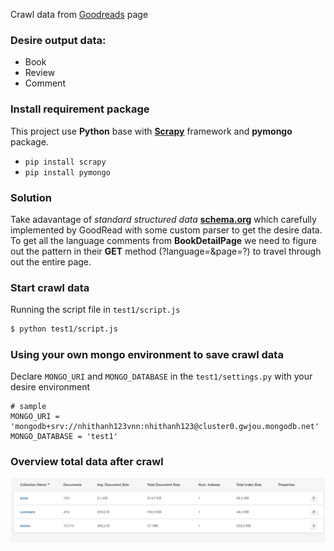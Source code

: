 
Crawl data from [Goodreads](https://www.goodreads.com/book/show/10925109-cho-t-i-xin-m-t-v-i-tu-i-th) page
### Desire output data:
  - Book
  - Review
  - Comment

### Install requirement package
This project use **Python** base with [**Scrapy**](https://docs.scrapy.org/en/latest/) framework and **pymongo** package.
- `pip install scrapy`
- `pip install pymongo`


### Solution

Take adavantage of *standard structured data* [**schema.org**](https://schema.org/) which carefully implemented by GoodRead with some custom parser to get the desire data.
To get all the language comments from **BookDetailPage** we need to figure out the pattern in their **GET** method (?language=&page=?) to travel through out the entire page. 

### Start crawl data

Running the script file in `test1/script.js`

```sh
$ python test1/script.js
```

### Using your own mongo environment to save crawl data
Declare `MONGO_URI` and `MONGO_DATABASE` in the `test1/settings.py` with your desire environment

```
# sample
MONGO_URI = 'mongodb+srv://nhithanh123vnn:nhithanh123@cluster0.gwjou.mongodb.net'
MONGO_DATABASE = 'test1'
```

### Overview total data after crawl
![alt text](https://raw.githubusercontent.com/nhithanh1998/Test1_Hekate/master/overview.png "Logo Title Text 1")
